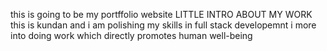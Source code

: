 this is going to be my portffolio website 
LITTLE INTRO ABOUT  MY WORK
this is kundan and i am  polishing my skills in full stack developemnt 
i more into doing work which directly promotes human well-being
